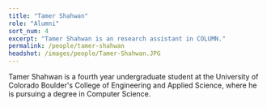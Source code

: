 ```yaml
---
title: "Tamer Shahwan"
role: "Alumni"
sort_num: 4
excerpt: "Tamer Shahwan is an research assistant in COLUMN."
permalink: /people/tamer-shahwan
headshot: /images/people/Tamer-Shahwan.JPG
---
```


Tamer Shahwan is a fourth year undergraduate student at the University of Colorado Boulder's College of Engineering and Applied Science, where he is pursuing a degree in Computer Science.
